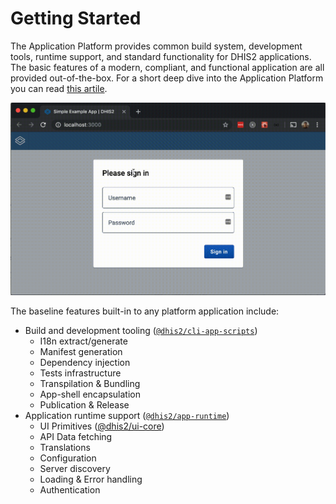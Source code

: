 # Getting Started

The Application Platform provides common build system, development tools, runtime support, and standard functionality for DHIS2 applications. The basic features of a modern, compliant, and functional application are all provided out-of-the-box. For a short deep dive into the Application Platform you can read [this artile](https://developers.dhis2.org/2019/07/what-is-this-app-platform/).

![Empty application shell](./images/empty-shell.gif)

The baseline features built-in to any platform application include:

-   Build and development tooling ([`@dhis2/cli-app-scripts`](scripts))
    -   I18n extract/generate
    -   Manifest generation
    -   Dependency injection
    -   Tests infrastructure
    -   Transpilation & Bundling
    -   App-shell encapsulation
    -   Publication & Release
-   Application runtime support ([`@dhis2/app-runtime`](https://runtime.dhis2.nu))
    -   UI Primitives ([@dhis2/ui-core](https://ui-core.dhis2.nu))
    -   API Data fetching
    -   Translations
    -   Configuration
    -   Server discovery
    -   Loading & Error handling
    -   Authentication
